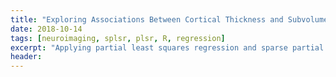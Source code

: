```yaml
---
title: "Exploring Associations Between Cortical Thickness and Subvolume Measures Using Partial Least Squares Regression and Sparse Partial Least Squares Regression"
date: 2018-10-14
tags: [neuroimaging, splsr, plsr, R, regression]
excerpt: "Applying partial least squares regression and sparse partial least squares regression to the Alzheimer's Disease Neuroimaging Initiative data to identify networks of correlations between cortical thickness measures and subcortical volume measures"
header:
---
```

